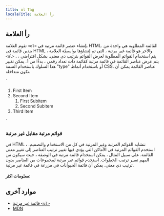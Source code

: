 ```yaml
---
title: ol Tag
localeTitle: رأ العلامة
---
```

## رأ العلامة

تقوم العلامة `<ol>` بإنشاء عنصر قائمة مرتبة في HTML. القائمة المطلوبة هي واحدة من بندين قائمة في HTML ، والآخر هو قائمة غير مرتبة ، التي تم إنشاؤها بواسطة العلامة `<ul>` . يتم استخدام القوائم المطلوبة لعرض القوائم بترتيب ذي معنى. بشكل افتراضي ، يتم عرض عناصر القائمة في قائمة مرتبة كقائمة ذات تعداد رقمي ، بدءًا من 1. يمكن تغيير هذا السلوك باستخدام السمة "type" أو باستخدام أنماط CSS. عناصر القائمة يمكن أن تكون متداخلة.

 `
<ol> 
  <li>First Item</li> 
  <li>Second Item  <!-- No closing </li> tag before the nested list --> 
    <ol> 
      <li>First Subitem</li> 
      <li>Second Subitem</li> 
    </ol> 
  </li>            <!-- The closing </li> tag comes after the nested list --> 
  <li>Third Item</li> 
 </ol> 
` 

### قوائم مرتبة مقابل غير مرتبة

في HTML ، تتشابه القوائم المرتبة وغير المرتبة في كل من الاستخدام والتصميم. استخدم القوائم المرتبة في الأماكن التي يؤدي فيها تغيير ترتيب العناصر إلى تغيير معنى القائمة. على سبيل المثال ، يمكن استخدام قائمة مرتبة في الوصفة ، حيث سيكون من المهم تغيير ترتيب الخطوات. استخدم قوائم غير مرتبة لمجموعات من العناصر بدون ترتيب ذي معنى. يمكن أن قائمة الحيوانات في مزرعة في قائمة غير مرتبة.

#### معلومات اكثر:

## موارد آخرى

*   [قائمة غير مرتبة `<ul>`](https://github.com/freeCodeCamp/guides/blob/master/src/pages/html/elements/ul-tag/index.md)
*   [MDN](https://developer.mozilla.org/en-US/docs/Web/HTML/Element/ol)